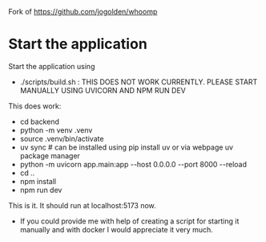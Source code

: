 Fork of https://github.com/jogolden/whoomp

# Start the application
Start the application using 
- ./scripts/build.sh : THIS DOES NOT WORK CURRENTLY. PLEASE START MANUALLY USING UVICORN AND NPM RUN DEV

This does work:

- cd backend
- python -m venv .venv
- source .venv/bin/activate
- uv sync # can be installed using pip install uv or via webpage uv package manager
- python -m uvicorn app.main:app --host 0.0.0.0 --port 8000 --reload
- cd ..
- npm install
- npm run dev

This is it. It should run at localhost:5173 now.

- If you could provide me with help of creating a script for starting it manually and with docker I would appreciate it very much.
